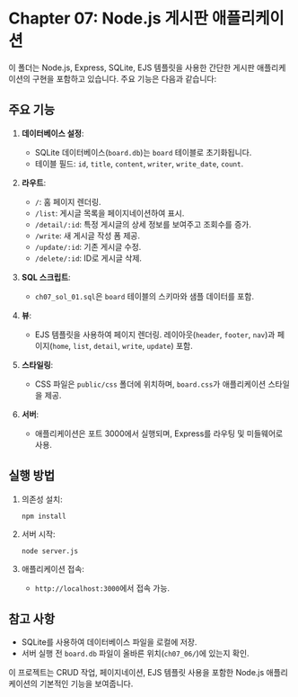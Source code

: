 # Chapter 07: Node.js 게시판 애플리케이션

이 폴더는 Node.js, Express, SQLite, EJS 템플릿을 사용한 간단한 게시판 애플리케이션의 구현을 포함하고 있습니다. 주요 기능은 다음과 같습니다:

## 주요 기능

1. **데이터베이스 설정**:

   - SQLite 데이터베이스(`board.db`)는 `board` 테이블로 초기화됩니다.
   - 테이블 필드: `id`, `title`, `content`, `writer`, `write_date`, `count`.

2. **라우트**:

   - `/`: 홈 페이지 렌더링.
   - `/list`: 게시글 목록을 페이지네이션하여 표시.
   - `/detail/:id`: 특정 게시글의 상세 정보를 보여주고 조회수를 증가.
   - `/write`: 새 게시글 작성 폼 제공.
   - `/update/:id`: 기존 게시글 수정.
   - `/delete/:id`: ID로 게시글 삭제.

3. **SQL 스크립트**:

   - `ch07_sol_01.sql`은 `board` 테이블의 스키마와 샘플 데이터를 포함.

4. **뷰**:

   - EJS 템플릿을 사용하여 페이지 렌더링. 레이아웃(`header`, `footer`, `nav`)과 페이지(`home`, `list`, `detail`, `write`, `update`) 포함.

5. **스타일링**:

   - CSS 파일은 `public/css` 폴더에 위치하며, `board.css`가 애플리케이션 스타일을 제공.

6. **서버**:
   - 애플리케이션은 포트 3000에서 실행되며, Express를 라우팅 및 미들웨어로 사용.

## 실행 방법

1. 의존성 설치:

   ```
   npm install
   ```

2. 서버 시작:

   ```
   node server.js
   ```

3. 애플리케이션 접속:
   - `http://localhost:3000`에서 접속 가능.

## 참고 사항

- SQLite를 사용하여 데이터베이스 파일을 로컬에 저장.
- 서버 실행 전 `board.db` 파일이 올바른 위치(`ch07_06/`)에 있는지 확인.

이 프로젝트는 CRUD 작업, 페이지네이션, EJS 템플릿 사용을 포함한 Node.js 애플리케이션의 기본적인 기능을 보여줍니다.
